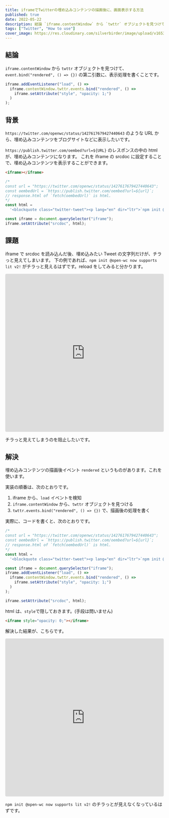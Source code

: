 ```yaml
---
title: iframeでTwitterの埋め込みコンテンツの描画後に、画面表示する方法
published: true
date: 2022-05-22
description: 結論 `iframe.contentWindow` から `twttr` オブジェクトを見つけて、`event.bind("rendered", () => {})` の第二引数に、表示処理を書くことです。 背景 `https://twitter.com/openwc/status/1427617679427440643` のような URL から、埋め込みコンテンツをブログサイトなどに表示したいです。 `https://publish.twitter.com/oembed?url=${URL}` のレスポンスの中の html が、埋め込みコンテンツになります。これを iframe の srcdoc に設定することで、埋め込みコンテンツを表示することができます。
tags: ["Twitter", "How to use"]
cover_image: https://res.cloudinary.com/silverbirder/image/upload/v1653222658/silver-birder.github.io/blog/jeremy-bezanger-Jm1YUfYjpHI-unsplash.jpg
---
```


## 結論

`iframe.contentWindow` から `twttr` オブジェクトを見つけて、`event.bind("rendered", () => {})` の第二引数に、表示処理を書くことです。

```javascript
iframe.addEventListener("load", () =>
  iframe.contentWindow.twttr.events.bind("rendered", () =>
    iframe.setAttribute("style", "opacity: 1;")
  )
);
```

## 背景

`https://twitter.com/openwc/status/1427617679427440643` のような URL から、埋め込みコンテンツをブログサイトなどに表示したいです。

`https://publish.twitter.com/oembed?url=${URL}` のレスポンスの中の html が、埋め込みコンテンツになります。
これを iframe の srcdoc に設定することで、埋め込みコンテンツを表示することができます。

```html
<iframe></iframe>
```

```javascript
/*
const url = "https://twitter.com/openwc/status/1427617679427440643";
const oembedUrl = `https://publish.twitter.com/oembed?url=${url}`;
// response.html of `fetch(oembedUrl)` is html.
*/
const html =
  '<blockquote class="twitter-tweet"><p lang="en" dir="ltr">`npm init @‌open-wc` now supports lit v2!<br><br>Give it a try and let us know what you think<a href="https://t.co/9191LFIYHZ">https://t.co/9191LFIYHZ</a></p>&mdash; Open Web Components (@OpenWc) <a href="https://twitter.com/OpenWc/status/1427617679427440643?ref_src=twsrc%5Etfw">August 17, 2021</a></blockquote>\n<script async src="https://platform.twitter.com/widgets.js" charset="utf-8"></script>\n';

const iframe = document.querySelector("iframe");
iframe.setAttribute("srcdoc", html);
```

## 課題

iframe で srcdoc を読み込んだ後、埋め込みたい Tweet の文字列だけが、チラっと見えてしまいます。
下の例であれば、`npm init @‌open-wc now supports lit v2!` がチラっと見えるはずです。reload をしてみると分かります。

<iframe src="https://codesandbox.io/embed/display-embedded-twitter-content-5tx92y?fontsize=14&hidenavigation=1&theme=dark"
     style="width:100%; height:500px; border:0; border-radius: 4px; overflow:hidden;"
     title="Display embedded twitter content"
     allow="accelerometer; ambient-light-sensor; camera; encrypted-media; geolocation; gyroscope; hid; microphone; midi; payment; usb; vr; xr-spatial-tracking"
     sandbox="allow-forms allow-modals allow-popups allow-presentation allow-same-origin allow-scripts"
   ></iframe>

チラっと見えてしまうのを阻止したいです。

## 解決

埋め込みコンテンツの描画後イベント `rendered` というものがあります。これを使います。

<ogp-me src="https://developer.twitter.com/en/docs/twitter-for-websites/javascript-api/guides/javascript-api"></ogp-me>

実装の順番は、次のとおりです。

1. iframe から、`load` イベントを検知
2. `iframe.contentWindow` から、`twttr` オブジェクトを見つける
3. `twttr.events.bind("rendered", () => {})` で、描画後の処理を書く

実際に、コードを書くと、次のとおりです。

```javascript
/*
const url = "https://twitter.com/openwc/status/1427617679427440643";
const oembedUrl = `https://publish.twitter.com/oembed?url=${url}`;
// response.html of `fetch(oembedUrl)` is html.
*/
const html =
  '<blockquote class="twitter-tweet"><p lang="en" dir="ltr">`npm init @‌open-wc` now supports lit v2!<br><br>Give it a try and let us know what you think<a href="https://t.co/9191LFIYHZ">https://t.co/9191LFIYHZ</a></p>&mdash; Open Web Components (@OpenWc) <a href="https://twitter.com/OpenWc/status/1427617679427440643?ref_src=twsrc%5Etfw">August 17, 2021</a></blockquote>\n<script async src="https://platform.twitter.com/widgets.js" charset="utf-8"></script>\n';

const iframe = document.querySelector("iframe");
iframe.addEventListener("load", () =>
  iframe.contentWindow.twttr.events.bind("rendered", () =>
    iframe.setAttribute("style", "opacity: 1;")
  )
);

iframe.setAttribute("srcdoc", html);
```

html は、`style`で隠しておきます。(手段は問いません)

```html
<iframe style="opacity: 0;"></iframe>
```

解決した結果が、こちらです。

<iframe src="https://codesandbox.io/embed/display-embedded-twitter-content-after-l6l3h7?fontsize=14&hidenavigation=1&theme=dark"
     style="width:100%; height:500px; border:0; border-radius: 4px; overflow:hidden;"
     title="Display embedded twitter content after rendered event"
     allow="accelerometer; ambient-light-sensor; camera; encrypted-media; geolocation; gyroscope; hid; microphone; midi; payment; usb; vr; xr-spatial-tracking"
     sandbox="allow-forms allow-modals allow-popups allow-presentation allow-same-origin allow-scripts"
   ></iframe>

`npm init @‌open-wc now supports lit v2!` のチラっとが見えなくなっているはずです。
